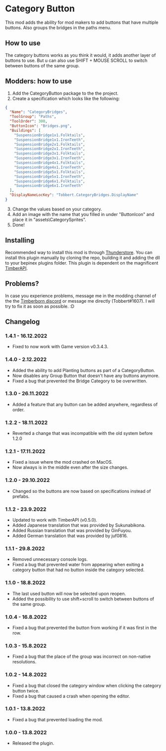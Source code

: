 # Category Button

This mod adds the ability for mod makers to add buttons that have multiple buttons. Also groups the bridges in the paths menu.

## How to use

The category buttons works as you think it would, it adds another layer of buttons to use. But u can also use SHIFT + MOUSE SCROLL to switch between buttons of the same group. 

## Modders: how to use

1. Add the CategoryButton package to the the project.
2. Create a specification which looks like the following:
```json
{
  "Name": "CategoryBridges",
  "ToolGroup": "Paths",
  "ToolOrder": 300,
  "ButtonIcon": "Bridges.png",
  "Buildings": [
    "SuspensionBridge1x1.Folktails",
    "SuspensionBridge1x1.IronTeeth",
    "SuspensionBridge2x1.Folktails",
    "SuspensionBridge2x1.IronTeeth",
    "SuspensionBridge3x1.Folktails",
    "SuspensionBridge3x1.IronTeeth",
    "SuspensionBridge4x1.Folktails",
    "SuspensionBridge4x1.IronTeeth",
    "SuspensionBridge5x1.Folktails",
    "SuspensionBridge5x1.IronTeeth",
    "SuspensionBridge6x1.Folktails",
    "SuspensionBridge6x1.IronTeeth"
  ],
  "DisplayNameLocKey": "Tobbert.CategoryBridges.DisplayName"
}
```
3. Change the values based on your category. 
4. Add an image with the name that you filled in under "ButtonIcon" and place it in "assets\CategorySprites\".
5. Done!

## Installing

Recommended way to install this mod is through [Thunderstore](https://timberborn.thunderstore.io/). You can install this plugin manually by cloning the repo, building it
and adding the dll to your bepinex plugins folder. This plugin is dependent on the magnificent [TimberAPI](https://github.com/Timberborn-Modding-Central/TimberAPI).

## Problems?

In case you experience problems, message me in the modding channel of the the [Timberborn discord](https://discord.gg/mfbBF4cWpX) or message me directly (Tobbert#1607). I will try to fix it as soon as possible. :D

## Changelog

### 1.4.1 - 16.12.2022

- Fixed to now work with Game version v0.3.4.3.

### 1.4.0 - 2.12.2022

- Added the ability to add Planting buttons as part of a CategoryButton.
- Now disables any Group Button that doesn't have any buttons anymore.
- Fixed a bug that prevented the Bridge Category to be overwritten.

### 1.3.0 - 26.11.2022

- Added a feature that any button can be added anywhere, regardless of order. 

### 1.2.2 - 18.11.2022

- Reverted a change that was incompatible with the old system before 1.2.0

### 1.2.1 - 17.11.2022

- Fixed a issue where the mod crashed on MacOS.
- Now always is in the middle even after the size changes. 

### 1.2.0 - 29.10.2022

- Changed so the buttons are now based on specifications instead of prefabs. 

### 1.1.2 - 23.9.2022

- Updated to work with TimberAPI (v0.5.0).
- Added Japanese translation that was provided by Sukunabikona.
- Added Russian translation that was provided by GinFuyou.
- Added German translation that was provided by juf0816.

### 1.1.1 - 29.8.2022

- Removed unnecessary console logs. 
- Fixed a bug that prevented water from appearing when exiting a category button that had no button inside the category selected.

### 1.1.0 - 18.8.2022

- The last used button will now be selected upon reopen.
- Added the possibility to use shift+scroll to switch between buttons of the same group. 

### 1.0.4 - 16.8.2022

- Fixed a bug that prevented the button from working if it was first in the row.

### 1.0.3 - 15.8.2022

- Fixed a bug that the place of the group was incorrect on non-native resolutions.

### 1.0.2 - 14.8.2022

- Fixed a bug that closed the category window when clicking the category button twice. 
- Fixed a bug that caused a crash when opening the editor.

### 1.0.1 - 13.8.2022

- Fixed a bug that prevented loading the mod. 

### 1.0.0 - 13.8.2022

- Released the plugin.

